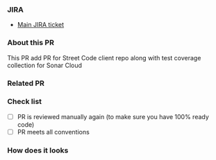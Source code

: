 ### JIRA

* [Main JIRA ticket](https://jira.softserve.academy/secure/RapidBoard.jspa?rapidView=id)

### About this PR

This PR add PR for Street Code client repo along with test coverage collection for Sonar Cloud

### Related PR

### Check list
- [ ]  PR is reviewed manually again (to make sure you have 100% ready code)
- [ ]  PR meets all conventions

### How does it looks

